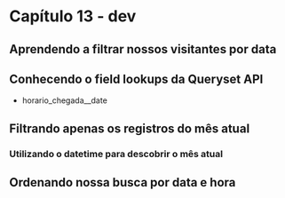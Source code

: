 # Capítulo 13 - dev

## Aprendendo a filtrar nossos visitantes por data

## Conhecendo o field lookups da Queryset API

* horario\_chegada\_\_date

## Filtrando apenas os registros do mês atual

### Utilizando o datetime para descobrir o mês atual

## Ordenando nossa busca por data e hora

